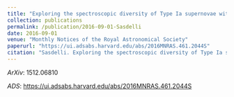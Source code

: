 ```yaml
---
title: "Exploring the spectroscopic diversity of Type Ia supernovae with DRACULA: a machine learning approach"
collection: publications
permalink: /publication/2016-09-01-Sasdelli
date: 2016-09-01
venue: "Monthly Notices of the Royal Astronomical Society"
paperurl: "https://ui.adsabs.harvard.edu/abs/2016MNRAS.461.2044S"
citation: "Sasdelli. Exploring the spectroscopic diversity of Type Ia supernovae with DRACULA: a machine learning approach. Monthly Notices of the Royal Astronomical Society, 461:, Sep 2016"
---
```


*ArXiv*: 1512.06810

*ADS*: https://ui.adsabs.harvard.edu/abs/2016MNRAS.461.2044S
